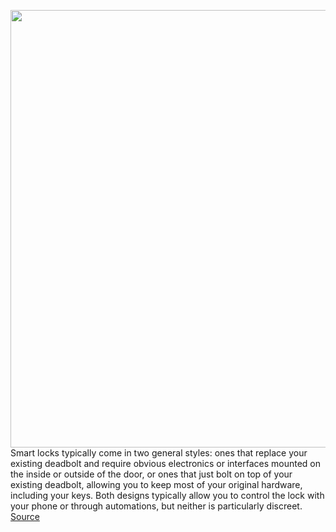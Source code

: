 <img src='https://cdn.vox-cdn.com/thumbor/q6LP_CPtBFx-WpFj4pI05keQtu4=/0x0:2040x1360/1200x800/filters:focal(857x517:1183x843)/cdn.vox-cdn.com/uploads/chorus_image/image/66995027/dseifert_200625_4076_0004.0.0.jpg' width='700px' /><br/>
Smart locks typically come in two general styles: ones that replace your existing deadbolt and require obvious electronics or interfaces mounted on the inside or outside of the door, or ones that just bolt on top of your existing deadbolt, allowing you to keep most of your original hardware, including your keys. Both designs typically allow you to control the lock with your phone or through automations, but neither is particularly discreet.
<a href='https://www.theverge.com/21304792/level-lock-smart-homekit-review-test-price-specs-features'> Source <a/>